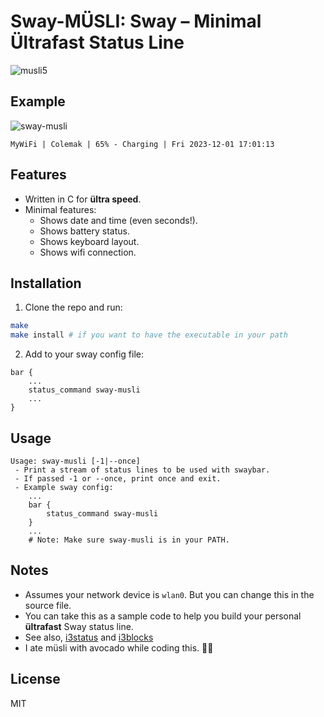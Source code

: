 # Sway-MÜSLI: Sway – Minimal Ültrafast Status Line

![musli5](https://github.com/sebastiancarlos/sway-musli/assets/88276600/eef1f29a-27db-4a81-ad5d-09c7db590ca8)

## Example
![sway-musli](https://github.com/sebastiancarlos/sway-musli/assets/88276600/b1c82f5e-b2b7-4176-ae95-da5d6ed42d04)

`MyWiFi | Colemak | 65% - Charging | Fri 2023-12-01 17:01:13`

## Features
- Written in C for **ültra speed**.
- Minimal features:
    - Shows date and time (even seconds!).
    - Shows battery status.
    - Shows keyboard layout. 
    - Shows wifi connection.

## Installation
1. Clone the repo and run:
```bash
make
make install # if you want to have the executable in your path
```

2. Add to your sway config file:
```
bar {
    ...
    status_command sway-musli
    ...
}
```

## Usage
```
Usage: sway-musli [-1|--once]
 - Print a stream of status lines to be used with swaybar.
 - If passed -1 or --once, print once and exit.
 - Example sway config:
    ...
    bar {
        status_command sway-musli
    }
    ...
    # Note: Make sure sway-musli is in your PATH.
```

## Notes
- Assumes your network device is `wlan0`. But you can change this in the source file.
- You can take this as a sample code to help you build your personal **ültrafast** Sway status line.
- See also, [i3status](https://manned.org/i3status.1) and [i3blocks](https://github.com/vivien/i3blocks)
- I ate müsli with avocado while coding this. 🥣🥑

## License
MIT
